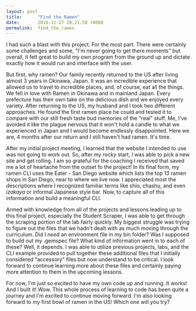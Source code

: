 ```yaml
---
layout: post
title:      "Find the Ramen"
date:       2018-11-27 20:21:58 +0000
permalink:  find_the_ramen
---
```



I had such a blast with this project. For the most part. There were certainly some challenges and some, "I'm never going to get there moments" but overall, it felt great to build my own program from the ground up and dictate exactly how it would run and interface with the user. 

But first, why ramen? Our family recently returned to the US after living almost 3 years in Okinawa, Japan. It was an incredible experience that allowed us to travel to incredible places, and, of course, eat all the things. We fell in love with Ramen in Okinawa and in mainland Japan. Every prefecture has their own take on the delicious dish and we enjoyed every variety. After returning to the US, my husband and I took two different approaches. He found the first ramen place he could and tested it to compare with our still fresh taste bud memories of the "real" stuff. Me, I've avoided it like the plague nervous that it won't hold a candle to what we experienced in Japan and I would become endlessly disappointed. Here we are, 4 months after our return and I still haven't had ramen. It's time.

After my initial project meeting, I learned that the website I intended to use was not going to work out. So, after my rocky start, I was able to pick a new site and get rolling. I am so grateful for the coaching I received that saved me a lot of heartache from the outset fo the project! In its final form, my ramen CLI uses the Eater - San Diego website which lists the top 13 ramen shops in San Diego, near to where we live now. I appreciated most the descriptions where I recognized familiar terms like shio, chashu, and even *izakaya* or informal Japanese style bar. Now, to capture all of this information and build a meaningful CLI.

Armed with knowledge from all of the projects and lessons leading up to this final project, especially the Student Scraper, I was able to get through the scraping portion of the lab fairly quickly. My biggest struggle was trying to figure out the files that we hadn't dealt with as much moving through the curriculum. Did I *need* an environment file in my bin folder? Was I supposed to build out my .gemspec file? What kind of information went in to each of these? Well, it depends. I was able to utilize previous projects, labs, and the CLI example provided to pull together these additional files that I initially considered "accessory" files but now understand to be critical. I look forward to continue learning more about these files and certainly paying more attention to them in the upcoming lessons.

For now, I'm just so excited to have my own code up and running. It works! And I built it! Wow. This whole process of learning to code has been quite a journey and I'm excited to continue moving forward. I'm also looking forward to my first bowl of ramen in the US! Which one will you try?
